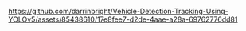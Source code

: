 

https://github.com/darrinbright/Vehicle-Detection-Tracking-Using-YOLOv5/assets/85438610/17e8fee7-d2de-4aae-a28a-69762776dd81

